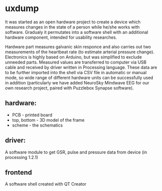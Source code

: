 # uxdump

It was started as an open hardware project to create a device which measures changes in the state of a person while he/she works with software. Gradualy it permutates into a software shell with an additional hardware component,  intended for usability researches.

Hardware part measures galvanic skin responce and also carries out two measurements of the heartbeat rate (to estimate arterial pressure change). Electronics is highly based on Arduino, but was simplified to exclude unneeded parts. Measured values are transferred to computer via USB cable and received by driver written in Processing language. These data are to be further imported into the shell via CSV file in automatic or manual mode, so wide range of different hardware units can be successfully used in addition (particularly we have added NeuroSky Mindwave EEG for our own research project, paired with Puzzlebox Synapse software).



hardware:
------

* PCB - printed board 
* top, bottom - 3D model of the frame
* scheme - the schematics

driver:
------

A software module to get  GSR, pulse and pressure data from device (in processing 1.2.1)

frontend
------

A software shell created with QT Creator
